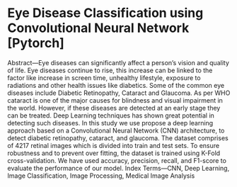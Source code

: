 # Eye Disease Classification using Convolutional Neural Network [Pytorch]
Abstract—Eye diseases can significantly affect a person’s vision
and quality of life. Eye diseases continue to rise, this increase can
be linked to the factor like increase in screen time, unhealthy
lifestyle, exposure to radiations and other health issues like
diabetics. Some of the common eye diseases include Diabetic
Retinopathy, Cataract and Glaucoma. As per WHO cataract is
one of the major causes for blindness and visual impairment in
the world. However, if these diseases are detected at an early stage
they can be treated. Deep Learning techniques has shown great
potential in detecting such diseases. In this study we use propose
a deep learning approach based on a Convolutional Neural
Network (CNN) architecture, to detect diabetic retinopathy,
cataract, and glaucoma. The dataset comprises of 4217 retinal
images which is divided into train and test sets. To ensure
robustness and to prevent over fitting, the dataset is trained using
K-Fold cross-validation. We have used accuracy, precision, recall,
and F1-score to evaluate the performance of our model.
Index Terms—CNN, Deep Learning, Image Classification, Image Processing, Medical Image Analysis
